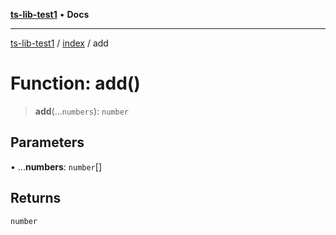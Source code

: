 [**ts-lib-test1**](../../README.md) • **Docs**

***

[ts-lib-test1](../../README.md) / [index](../README.md) / add

# Function: add()

> **add**(...`numbers`): `number`

## Parameters

• ...**numbers**: `number`[]

## Returns

`number`
